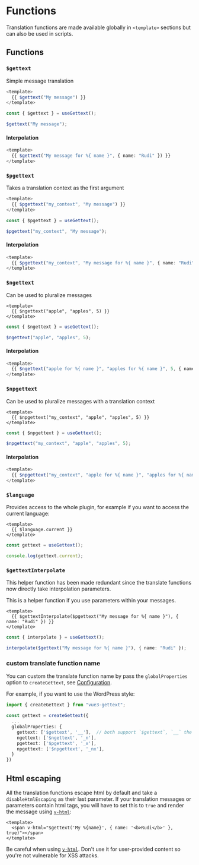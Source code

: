 # Functions

Translation functions are made available globally in `<template>` sections but can also be used in scripts.

## Functions

### `$gettext`

Simple message translation

```ts
<template>
  {{ $gettext("My message") }}
</template>
```

```ts
const { $gettext } = useGettext();

$gettext("My message");
```

#### Interpolation

```ts
<template>
  {{ $gettext("My message for %{ name }", { name: "Rudi" }) }}
</template>
```

### `$pgettext`

Takes a translation context as the first argument

```ts
<template>
  {{ $pgettext("my_context", "My message") }}
</template>
```

```ts
const { $pgettext } = useGettext();

$pgettext("my_context", "My message");
```

#### Interpolation

```ts
<template>
  {{ $pgettext("my_context", "My message for %{ name }", { name: "Rudi" }) }}
</template>
```

### `$ngettext`

Can be used to pluralize messages

```vue
<template>
  {{ $ngettext("apple", "apples", 5) }}
</template>
```

```ts
const { $ngettext } = useGettext();

$ngettext("apple", "apples", 5);
```

#### Interpolation

```ts
<template>
  {{ $ngettext("apple for %{ name }", "apples for %{ name }", 5, { name: "Rudi" }) }}
</template>
```

### `$npgettext`

Can be used to pluralize messages with a translation context

```vue
<template>
  {{ $npgettext("my_context", "apple", "apples", 5) }}
</template>
```

```ts
const { $npgettext } = useGettext();

$npgettext("my_context", "apple", "apples", 5);
```

#### Interpolation

```ts
<template>
  {{ $npgettext("my_context", "apple for %{ name }", "apples for %{ name }", 5, { name: "Rudi" }) }}
</template>
```

### `$language`

Provides access to the whole plugin, for example if you want to access the current language:

```vue
<template>
  {{ $language.current }}
</template>
```

```ts
const gettext = useGettext();

console.log(gettext.current);
```

### `$gettextInterpolate`

<div style="margin-top: 1rem;" class="warning">
  This helper function has been made redundant since the translate functions now directly take interpolation parameters.
</div>

This is a helper function if you use parameters within your messages.

```vue
<template>
  {{ $gettextInterpolate($pgettext("My message for %{ name }"), { name: "Rudi" }) }}
</template>
```

```ts
const { interpolate } = useGettext();

interpolate($gettext("My message for %{ name }"), { name: "Rudi" });
```

### custom translate function name
You can custom the translate function name by pass the `globalProperties` option to `createGettext`, see [Configuration](./configuration.md).

For example, if you want to use the WordPress style:
```ts
import { createGettext } from "vue3-gettext";

const gettext = createGettext({
  ...
  globalProperties: {
    gettext: ['$gettext', '__'],  // both support `$gettext`, `__` the two names
    ngettext: ['$ngettext', '_n'],
    pgettext: ['$pgettext', '_x'],
    npgettext: ['$npgettext', '_nx'],
  }
})

```

## Html escaping

All the translation functions escape html by default and take a `disableHtmlEscaping` as their last parameter. If your translation messages or parameters contain html tags, you will have to set this to `true` and render the message using [`v-html`](https://vuejs.org/api/built-in-directives.html#v-html):

```vue
<template>
  <span v-html="$gettext('My %{name}', { name: '<b>Rudi</b>' }, true)"></span>
</template>
```

Be careful when using [`v-html`](https://vuejs.org/api/built-in-directives.html#v-html). Don't use it for user-provided content so you're not vulnerable for XSS attacks.
